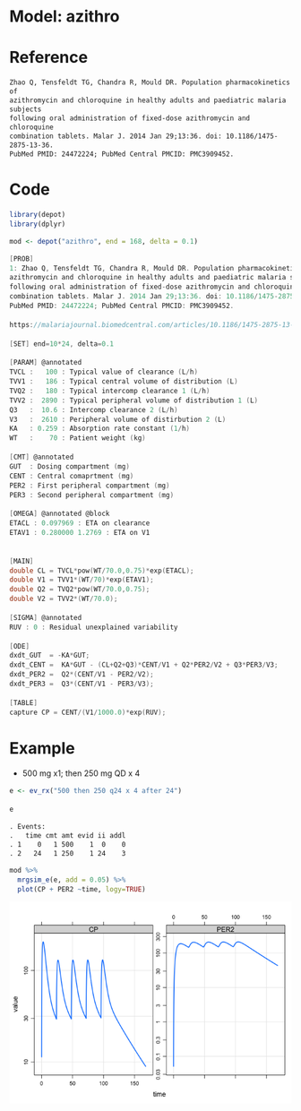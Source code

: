 Model: azithro
================

# Reference

    Zhao Q, Tensfeldt TG, Chandra R, Mould DR. Population pharmacokinetics of
    azithromycin and chloroquine in healthy adults and paediatric malaria subjects
    following oral administration of fixed-dose azithromycin and chloroquine
    combination tablets. Malar J. 2014 Jan 29;13:36. doi: 10.1186/1475-2875-13-36.
    PubMed PMID: 24472224; PubMed Central PMCID: PMC3909452.

# Code

``` r
library(depot)
library(dplyr)
```

``` r
mod <- depot("azithro", end = 168, delta = 0.1)
```

``` c
[PROB]
1: Zhao Q, Tensfeldt TG, Chandra R, Mould DR. Population pharmacokinetics of
azithromycin and chloroquine in healthy adults and paediatric malaria subjects
following oral administration of fixed-dose azithromycin and chloroquine
combination tablets. Malar J. 2014 Jan 29;13:36. doi: 10.1186/1475-2875-13-36.
PubMed PMID: 24472224; PubMed Central PMCID: PMC3909452.

https://malariajournal.biomedcentral.com/articles/10.1186/1475-2875-13-36

[SET] end=10*24, delta=0.1

[PARAM] @annotated
TVCL :   100 : Typical value of clearance (L/h)
TVV1 :   186 : Typical central volume of distribution (L)
TVQ2 :   180 : Typical intercomp clearance 1 (L/h)
TVV2 :  2890 : Typical peripheral volume of distribution 1 (L)
Q3   :  10.6 : Intercomp clearance 2 (L/h)
V3   :  2610 : Peripheral volume of distirbution 2 (L)
KA   : 0.259 : Absorption rate constant (1/h)
WT   :    70 : Patient weight (kg)

[CMT] @annotated
GUT  : Dosing compartment (mg)
CENT : Central comaprtment (mg)
PER2 : First peripheral compartment (mg)
PER3 : Second peripheral compartment (mg)
  
[OMEGA] @annotated @block
ETACL : 0.097969 : ETA on clearance
ETAV1 : 0.280000 1.2769 : ETA on V1


[MAIN]
double CL = TVCL*pow(WT/70.0,0.75)*exp(ETACL);
double V1 = TVV1*(WT/70)*exp(ETAV1);
double Q2 = TVQ2*pow(WT/70.0,0.75);
double V2 = TVV2*(WT/70.0);

[SIGMA] @annotated
RUV : 0 : Residual unexplained variability

[ODE]
dxdt_GUT  = -KA*GUT;
dxdt_CENT =  KA*GUT - (CL+Q2+Q3)*CENT/V1 + Q2*PER2/V2 + Q3*PER3/V3;
dxdt_PER2 =  Q2*(CENT/V1 - PER2/V2);
dxdt_PER3 =  Q3*(CENT/V1 - PER3/V3);

[TABLE]
capture CP = CENT/(V1/1000.0)*exp(RUV);
```

# Example

  - 500 mg x1; then 250 mg QD x 4

<!-- end list -->

``` r
e <- ev_rx("500 then 250 q24 x 4 after 24")

e
```

    . Events:
    .   time cmt amt evid ii addl
    . 1    0   1 500    1  0    0
    . 2   24   1 250    1 24    3

``` r
mod %>% 
  mrgsim_e(e, add = 0.05) %>% 
  plot(CP + PER2 ~time, logy=TRUE)
```

![](azithro_files/figure-gfm/unnamed-chunk-5-1.png)<!-- -->
